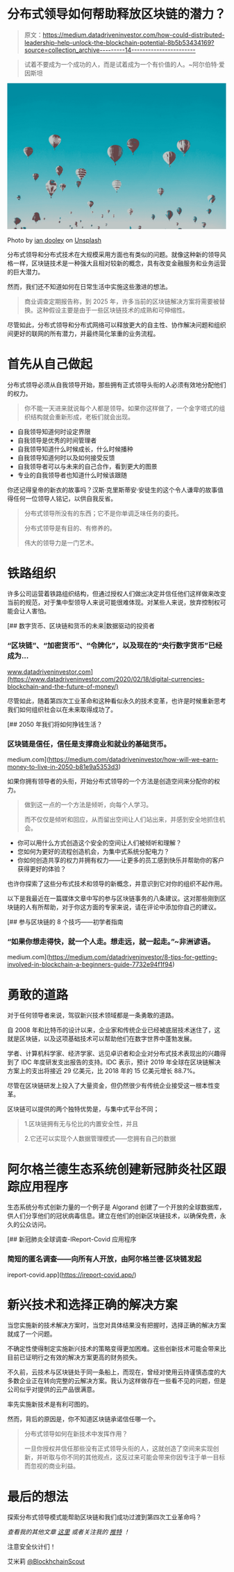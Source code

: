 # 分布式领导如何帮助释放区块链的潜力？

> 原文：<https://medium.datadriveninvestor.com/how-could-distributed-leadership-help-unlock-the-blockchain-potential-8b5b53434169?source=collection_archive---------14----------------------->

> 试着不要成为一个成功的人，而是试着成为一个有价值的人。~阿尔伯特·爱因斯坦

![](img/0a90c902d11fa3290f7185de5b94e615.png)

Photo by [ian dooley](https://unsplash.com/@sadswim?utm_source=medium&utm_medium=referral) on [Unsplash](https://unsplash.com?utm_source=medium&utm_medium=referral)

分布式领导和分布式技术在大规模采用方面也有类似的问题。就像这种新的领导风格一样，区块链技术是一种强大且相对较新的概念，具有改变金融服务和业务运营的巨大潜力。

然而，我们还不知道如何在日常生活中实施这些激进的想法。

> 商业调查定期报告称，到 2025 年，许多当前的区块链解决方案将需要被替换。这种假设主要是由于一些区块链技术的成熟和可伸缩性。

尽管如此，分布式领导和分布式网络可以释放更大的自主性、协作解决问题和组织间更好的联网的所有潜力，并最终简化笨重的业务流程。

# 首先从自己做起

分布式领导必须从自我领导开始，那些拥有正式领导头衔的人必须有效地分配他们的权力。

> 你不能一天进来就说每个人都是领导。如果你这样做了，一个金字塔式的组织结构就会重新形成，老板们就会出现。

*   自我领导知道何时设定界限
*   自我领导是优秀的时间管理者
*   自我领导知道什么时候成长，什么时候播种
*   自我领导知道何时以及如何接受反馈
*   自我领导者可以与未来的自己合作，看到更大的图景
*   专业的自我领导者也知道什么时候该跟随

你还记得皇帝的新衣的故事吗？汉斯·克里斯蒂安·安徒生的这个令人谦卑的故事值得任何一位领导人铭记，以供自我反省。

> 分布式领导所没有的东西；它不是你单调乏味任务的委托。
> 
> 分布式领导是有目的、有修养的。
> 
> 伟大的领导力是一门艺术。

# 铁路组织

许多公司运营着铁路组织结构，但通过授权人们做出决定并信任他们这样做来改变当前的规范，对于集中型领导人来说可能很难体现。对某些人来说，放弃控制权可能会让人害怕。

[](https://www.datadriveninvestor.com/2020/02/18/digital-currencies-blockchain-and-the-future-of-money/) [## 数字货币、区块链和货币的未来|数据驱动的投资者

### “区块链”、“加密货币”、“令牌化”，以及现在的“央行数字货币”已经成为…

www.datadriveninvestor.com](https://www.datadriveninvestor.com/2020/02/18/digital-currencies-blockchain-and-the-future-of-money/) 

尽管如此，随着第四次工业革命和这种看似永久的技术变革，也许是时候重新思考我们如何组织社会以在未来取得成功了。

[](https://medium.com/datadriveninvestor/how-will-we-earn-money-to-live-in-2050-b81e9a5353d3) [## 2050 年我们将如何挣钱生活？

### 区块链是信任，信任是支撑商业和就业的基础货币。

medium.com](https://medium.com/datadriveninvestor/how-will-we-earn-money-to-live-in-2050-b81e9a5353d3) 

如果你拥有领导者的头衔，开始分布式领导的一个方法是创造空间来分配你的权力。

> 做到这一点的一个方法是倾听，向每个人学习。
> 
> 而不仅仅是倾听和回应，从而留出空间让人们站出来，并感到安全地抓住机会。

*   你可以用什么方式创造这个安全的空间让人们被倾听和理解？
*   您如何为更好的流程创造机会，为集中式系统分配电力？
*   你如何创造共享的权力并拥有权力——让更多的员工感到快乐并帮助你的客户获得更好的体验？

也许你探索了这些分布式技术和领导的新概念，并意识到它对你的组织不起作用。

以下是我最近在一篇媒体文章中写的参与区块链事务的八条建议。这对那些刚到区块链的人有所帮助，对于你这方面的专家来说，请在评论中添加你自己的建议。

[](https://medium.com/datadriveninvestor/8-tips-for-getting-involved-in-blockchain-a-beginners-guide-7732e94f1f94) [## 参与区块链的 8 个技巧——初学者指南

### “如果你想走得快，就一个人走。想走远，就一起走。”~非洲谚语。

medium.com](https://medium.com/datadriveninvestor/8-tips-for-getting-involved-in-blockchain-a-beginners-guide-7732e94f1f94) 

# 勇敢的道路

对于任何领导者来说，驾驭新兴技术领域都是一条勇敢的道路。

自 2008 年和比特币的设计以来，企业家和传统企业已经被底层技术迷住了，这就是区块链，以及这项基础技术可以帮助他们在数字世界中蓬勃发展。

学者、计算机科学家、经济学家、远见卓识者和企业对分布式技术表现出的兴趣得到了 IDC 年度研发支出报告的支持。IDC 表示，预计 2019 年全球在区块链解决方案上的支出将接近 29 亿美元，比 2018 年的 15 亿美元增长 88.7%。

尽管在区块链研发上投入了大量资金，但仍然很少有传统企业接受这一根本性变革。

区块链可以提供的两个独特优势是，与集中式平台不同；

> 1.区块链拥有无与伦比的内置安全性，并且
> 
> 2.它还可以实现个人数据管理模式——您拥有自己的数据

# 阿尔格兰德生态系统创建新冠肺炎社区跟踪应用程序

生态系统分布式创新力量的一个例子是 Algorand 创建了一个开放的全球数据库，供人们分享他们的冠状病毒信息。建立在他们的创新区块链技术，以确保免费，永久的公众访问。

[](https://ireport-covid.app/) [## 新冠肺炎全球调查-IReport-Covid 应用程序

### 简短的匿名调查——向所有人开放，由阿尔格兰德·区块链发起

ireport-covid.app](https://ireport-covid.app/) 

# 新兴技术和选择正确的解决方案

当您实施新的技术解决方案时，当您对具体结果没有把握时，选择正确的解决方案就成了一个问题。

不确定性使得制定实施新兴技术的策略变得更加困难。这些创新技术可能会带来比目前已证明行之有效的解决方案更高的财务损失。

不久前，云技术与区块链处于同一条船上，而现在，曾经对使用云持谨慎态度的大多数企业正在转向完整的云解决方案。我认为这样做存在一些看不见的问题，但是公司似乎对提供的云产品很满意。

率先实施新技术是有利可图的。

然而，背后的原因是，你不知道区块链承诺信任哪一个。

> 分布式领导如何在新技术中发挥作用？
> 
> 一旦你授权并信任那些没有正式领导头衔的人，这就创造了空间来实现创新，并听取与你不同的其他观点，这反过来可能会带来你因专注于单一目标而忽视的商业利益。

# 最后的想法

探索分布式领导模式能帮助区块链和我们成功过渡到第四次工业革命吗？

*查看我的其他文章* [*这里*](https://blockchainscout.co.uk/blockchain-insights) *或者关注我的* [*推特*](https://twitter.com/e_nicleoid) *！*

注意安全伙计们！

艾米莉 [@BlockhchainScout](https://twitter.com/BlockchainScout)